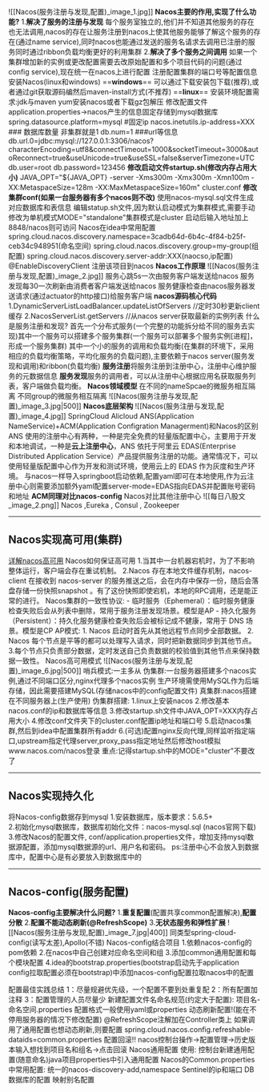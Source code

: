 ![[Nacos(服务注册与发现,配置)_image_1.jpg]]
**Nacos主要的作用,实现了什么功能?**
	1.**解决了服务的注册与发现**
	每个服务室独立的,他们并不知道其他服务的存在也无法调用,nacos的存在让服务注册到nacos上使其他服务能够了解这个服务的存在(通过name service),同时nacos也能通过发送的服务名请求去调用已注册的服务同时通过ribbon负载均衡更好的利用集群
	2.**解决了多个服务之间调用**
	如果一个集群增加新的实例或更改配置需要去改原始配置和多个项目代码的问题(通过config service),现在统一在nacos上进行配置 注册配置集群的端口号等配置信息
安装Nacos(linux和windows)
	==**windows**==
	可以通过下载安装包下载(推荐),或者通过git获取源码编然后maven-install方式(不推荐)
	==**linux**==
	安装环境配置需求:jdk与maven
	yum安装nacos或者下载gz包解压
	修改配置文件application.properties->nacos产生的信息固定存储到mysql数据库
	spring.datasource.platform=mysql
	\#固定ip
	nacos.inetutils.ip-address=XXX
	\### 数据库数量 非集群就是1
	db.num=1
	###url等信息
	db.url.0=jdbc:mysql://127.0.0.1:3306/nacos?characterEncoding=utf8&connectTimeout=1000&socketTimeout=3000&autoReconnect=true&useUnicode=true&useSSL=false&serverTimezone=UTC
	db.user=root
	db.password=123456
	**修改启动文件startup.sh(修改内存占用大小)**
	JAVA_OPT="${JAVA_OPT} -server -Xms300m -Xmx300m -Xmn100m -XX:MetaspaceSize=128m -XX:MaxMetaspaceSize=160m"
	cluster.conf
	**修改集群conf(如果一台服务器有多个nacos则不改)**
	使用nacos-mysql.sql文件生成对应数据库和表信息
	编辑statup.sh文件,因为默认启动模式为集群模式,需要手动修改为单机模式MODE="standalone"集群模式是cluster
	启动后输入地址加上8848/nacos则可访问
Nacos在idea中常用配置
	spring.cloud.nacos.discovery.namespace=3cadb64d-6b4c-4f84-b25f-ceb34c948951(命名空间)
	spring.cloud.nacos.discovery.group=my-group(组配置)
	spring.cloud.nacos.discovery.server-addr:XXX(naocso,ip配置)
	@EnableDiscoveryClient 注册该项目到nacos
**Nacos工作原理**
	![[Nacos(服务注册与发现,配置)_image_2.jpg]]
	服务心跳5s一次由服务客户端发送给nacos
	服务发现每30一次刷新由消费者客户端发送给nacos
	服务健康检查由nacos服务器发送请求(通过actuator的http接口)给服务客户端
	**nacos源码核心代码**
	1.DynamicServerListLoadBalancer.updateListOfServers  //定时30秒更新client缓存
	2.NacosServerList.getServers   //从nacos server获取最新的实例列表
什么是服务注册和发现?
	首先一个分布式服务(一个完整的功能拆分给不同的服务去实现)其中一个服务可以搭建多个服务集群(一个服务可以部署多个服务实例\[进程]，形成一个服务集群)
	其中一个小的服务的调用和负载均衡(在集群的环境下，采用相应的负载均衡策略，平均化服务的负载问题),主要依赖于nacos server(服务发现和调用)和ribbon(负载均衡)
	**服务注册**将服务注册到注册中心，注册中心维护服务的元数据信息
	**服务发现**服务的调用者，可以从注册中心根据应用名获取服务列表，客户端做负载均衡。
**Nacos领域模型**
	在不同的nameSpcae的微服务相互隔离
	不同group的微服务相互隔离
	![[Nacos(服务注册与发现,配置)_image_3.jpg|500]]
**Nacos底层架构**
	![[Nacos(服务注册与发现,配置)_image_4.jpg]]
SpringCloud Alicloud ANS(Application NameService)+ACM(Application Configration Managerment)和Nacos的区别
	ANS 使用的注册中心有两种，一种是完全免费的轻量版配置中心，主要用于开发和本地调试，一种是**云上注册中心**，ANS 依托于阿里云 EDAS(Enterprise Distributed Application Service）产品提供服务注册的功能。通常情况下，可以使用轻量版配置中心作为开发和测试环境，使用云上的 EDAS 作为灰度和生产环境。
	与nacos一样导入springboot启动依赖,配置yaml即可在本地使用,作为云注册中心则需要添加额外yaml配置server-mode=EDAS指向EDAS并配置账号密码和地址
	**ACM同理对比nacos-config**
Nacos对比其他注册中心
	![[每日八股文_image_2.png]]
	Nacos ,Eureka , Consul , Zookeeper


---
## Nacos实现高可用(集群)
[详解nacos高可用](https://developer.aliyun.com/article/780618)
Nacos如何保证高可用
	1.当其中一台机器宕机时，为了不影响整体运行，客户端会存在重试机制。
	2.Nacos 存在本地文件缓存机制，nacos-client 在接收到 nacos-server 的服务推送之后，会在内存中保存一份，随后会落盘存储一份快照snapshot 。有了这份快照即使宕机，本地的RPC调用，还是能正常的进行。
Nacos集群的一致性协议:
	-   临时服务（Ephemeral）：临时服务健康检查失败后会从列表中删除，常用于服务注册发现场景。模型是AP
	-   持久化服务（Persistent）：持久化服务健康检查失败后会被标记成不健康，常用于 DNS 场景。模型是CP
	AP模式:
	1. Nacos 启动时首先从其他远程节点同步全部数据。
	2. Nacos 每个节点是平等的都可以处理写入请求，同时把新数据同步到其他节点。
	3.每个节点只负责部分数据，定时发送自己负责数据的校验值到其他节点来保持数据一致性。
Nacos高可用模式
	![[Nacos(服务注册与发现,配置)_image_6.jpg|500]]
	哨兵模式:一主多从
	伪集群:一台服务器搭建多个nacos实例,通过不同端口区分,nginx代理多个nacos实例
	生产环境需使用MySQL作为后端存储，因此需要搭建MySQL(存储nacos中的config配置文件)
	真集群:nacos搭建在不同服务器上(生产使用)
伪集群搭建:
	1.linux上安装nacos 2.修改基本nacos.conf的ip和数据库等信息 3.修改startup.sh文件中JAVA_OPT=XXX内存占用大小
	4.修改conf文件夹下的cluster.conf配置ip地址和端口号
	5.启动nacos集群,然后到idea中配置集群所有addr
	6.(可选)配置nginx反向代理,同样监听指定端口,upstream指定代理server,proxy_pass指定地址然后修改host模拟www.nacos.com/nacos登录
	重点:记得startup.sh中的MODE="cluster"不要改了

---
## Nacos实现持久化
将Nacos-config数据存到mysql
	1.安装数据库，版本要求：5.6.5+  
	2.初始化mysql数据库，数据库初始化文件：nacos-mysql.sql  (nacos官网下载)
	3.修改Nacos的配置文件,  conf/application.properties文件，增加支持mysql数据源配置，添加mysql数据源的url、用户名和密码。
	ps:注册中心不会放入到数据库中，配置中心是有必要放入到数据库中的

---
## Nacos-config(服务配置)
**Nacos-config主要解决什么问题?**
	1.**重复配置**(配置共享common配置解决),**配置分散**
	2.**配置不能动态刷新(@RefreshScope)**
	3.**无状态服务和弹性扩展**
	![[Nacos(服务注册与发现,配置)_image_7.jpg|400]]
	同类型spring-cloud-config(读写太差),Apollo(不错)
Nacos-config结合项目
	1.依赖nacos-config的pom依赖
	2.在nacos中自己创建对应命名空间和组
	3.添加common通用配置和每个模块配置
	4.idea的bootstrap.properties(bootstrap启动先于application config拉取配置必须在bootstrap)中添加nacos-config配置拉取nacos中的配置

配置最佳实践总结
	1：尽量规避优先级，一个配置不要到处重复配
	2：所有配置加注释
	3：配置管理的人员尽量少
新建配置文件名命名规范(约定大于配置):
	项目名-命名空间.properties
	配置格式一般使用yaml或properties
动态刷新配置!(能在不停用服务器的情况下修改配置)
	@RefreshScope注解加在Controller类上
	如果调用了通用配置也想动态刷新,则要配置
	spring.cloud.nacos.config.refreshable-dataids=common.properties
配置回滚!!
	nacos控制台操作->配置管理->历史版本输入想找到项目名和组名->点击回滚
Nacos通用配置
	使用: 控制台新建通用配置(随意命名)java项目properties中引入通用配置
Nacos的Common.properties中常用配置:
	统一的nacos-discovery-add,namespace
	Sentinel的ip和端口
	DB数据库的配置
	映射别名配置